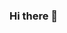 ### Hi there 👋

<!--
**322nes/322nes** is a ✨ _special_ ✨ repository because its `README.md` (this file) appears on your GitHub profile.

Here are some ideas to get you started:

- 🔭 I’m currently working on ...111111212112regrberb sd sd 
- 🌱 I’m currently learning ...123211233414124hgmghmфывафываячсмячсмячсмфыв
- 👯 I’m looking to collaborate on ...фывфsfdbsd
- 🤔 I’m looking for help with ...
- 💬 Ask me about ...
- 📫 How to reach me: ...111
- 😄 Pronouns: ...
- ⚡ Fun fact: ...4896aa
-->
